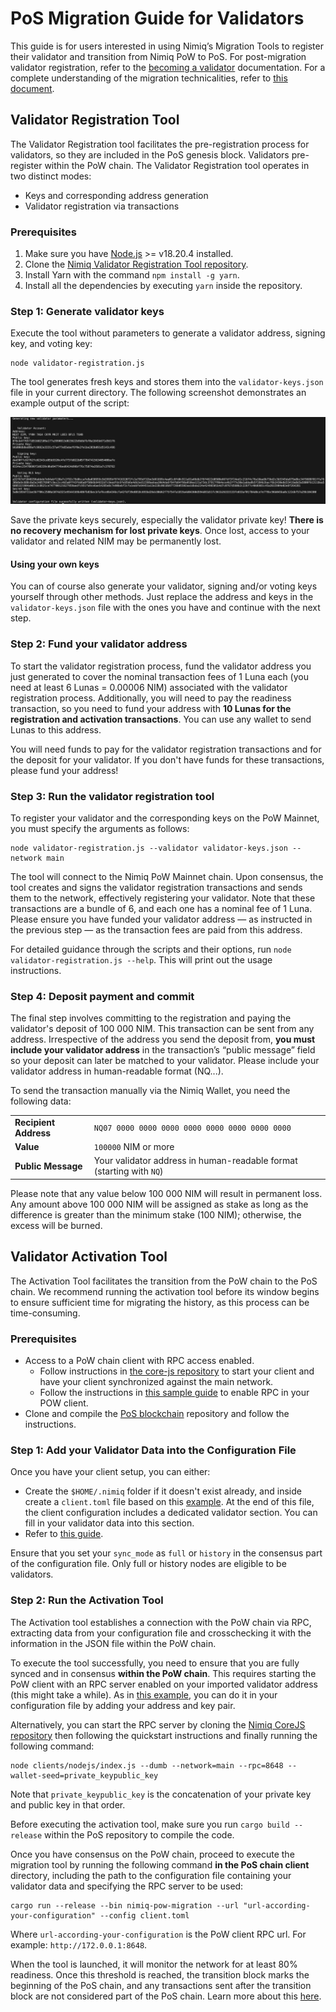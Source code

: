 # PoS Migration Guide for Validators

This guide is for users interested in using Nimiq’s Migration Tools to register their validator and transition from Nimiq PoW to PoS. For post-migration validator registration, refer to the [becoming a validator](/build/set-up-your-own-node/becoming-a-validator.md) documentation. For a complete understanding of the migration technicalities, refer to [this document](migration-technical-details).

## Validator Registration Tool

The Validator Registration tool facilitates the pre-registration process for validators, so they are included in the PoS genesis block. Validators pre-register within the PoW chain. The Validator Registration tool operates in two distinct modes:

- Keys and corresponding address generation
- Validator registration via transactions

### Prerequisites

1. Make sure you have [Node.js](https://nodejs.org) >= v18.20.4 installed.
2. Clone the [Nimiq Validator Registration Tool repository](https://github.com/nimiq/validator-registration-tool).
3. Install Yarn with the command `npm install -g yarn`.
4. Install all the dependencies by executing `yarn` inside the repository.

### Step 1: Generate validator keys

Execute the tool without parameters to generate a validator address, signing key, and voting key:

```shell
node validator-registration.js
```

The tool generates fresh keys and stores them into the `validator-keys.json` file in your current directory. The following screenshot demonstrates an example output of the script:

<img class="object-contain max-h-[max(80vh,220px)]" src="/assets/images/migration/migration.png" alt="Validator example keys" />

<Callout type='tip'>

Save the private keys securely, especially the validator private key! **There is no recovery mechanism for lost private keys**. Once lost, access to your validator and related NIM may be permanently lost.

</Callout>

#### Using your own keys

You can of course also generate your validator, signing and/or voting keys yourself through other methods. Just replace the address and keys in the `validator-keys.json` file with the ones you have and continue with the next step.

### Step 2: Fund your validator address

To start the validator registration process, fund the validator address you just generated to cover the nominal transaction fees of 1 Luna each (you need at least 6 Lunas = 0.00006 NIM) associated with the validator registration process. Additionally, you will need to pay the readiness transaction, so you need to fund your address with **10 Lunas for the registration and activation transactions**. You can use any wallet to send Lunas to this address.

<Callout type='info'>

You will need funds to pay for the validator registration transactions and for the deposit for your validator. If you don't have funds for these transactions, please fund your address!

</Callout>

### Step 3: Run the validator registration tool

To register your validator and the corresponding keys on the PoW Mainnet, you must specify the arguments as follows:

```shell
node validator-registration.js --validator validator-keys.json --network main
```

The tool will connect to the Nimiq PoW Mainnet chain. Upon consensus, the tool creates and signs the validator registration transactions and sends them to the network, effectively registering your validator. Note that these transactions are a bundle of 6, and each one has a nominal fee of 1 Luna. Please ensure you have funded your validator address &mdash; as instructed in the previous step &mdash; as the transaction fees are paid from this address.

For detailed guidance through the scripts and their options, run `node validator-registration.js --help`. This will print out the usage instructions.

### Step 4: Deposit payment and commit

The final step involves committing to the registration and paying the validator's deposit of 100 000 NIM. This transaction can be sent from any address. Irrespective of the address you send the deposit from, **you must include your validator address** in the transaction’s “public message” field so your deposit can later be matched to your validator. Please include your validator address in human-readable format (NQ...).

To send the transaction manually via the Nimiq Wallet, you need the following data:

|                       |                                                                      |
| --------------------- | -------------------------------------------------------------------- |
| **Recipient Address** | `NQ07 0000 0000 0000 0000 0000 0000 0000 0000`                       |
| **Value**             | `100000` NIM or more                                                 |
| **Public Message**    | Your validator address in human-readable format (starting with `NQ`) |

<Callout type='warning'>

Please note that any value below 100 000 NIM will result in permanent loss. Any amount above 100 000 NIM will be assigned as stake as long as the difference is greater than the minimum stake (100 NIM); otherwise, the excess will be burned.

</Callout>

## Validator Activation Tool

The Activation Tool facilitates the transition from the PoW chain to the PoS chain. We recommend running the activation tool before its window begins to ensure sufficient time for migrating the history, as this process can be time-consuming.

### Prerequisites

- Access to a PoW chain client with RPC access enabled.
  - Follow instructions in [the core-js repository](https://github.com/nimiq/core-js) to start your client and have your client synchronized against the main network.
  - Follow the instructions in [this sample guide](https://github.com/nimiq/core-js/blob/master/clients/nodejs/sample.conf) to enable RPC in your POW client.
- Clone and compile the [PoS blockchain](https://github.com/nimiq/core-rs-albatross?tab=readme-ov-file#installation) repository and follow the instructions.

### Step 1:  Add your Validator Data into the Configuration File

Once you have your client setup, you can either:

- Create the `$HOME/.nimiq` folder if it doesn't exist already, and inside create a `client.toml` file based on this [example](https://github.com/nimiq/core-rs-albatross/blob/albatross/lib/src/config/config_file/client.example.toml).
At the end of this file, the client configuration includes a dedicated validator section. You can fill in your validator data into this section.
- Refer to [this guide](/build/set-up-your-own-node/becoming-a-validator.md#configuration).

Ensure that you set your `sync_mode` as `full` or `history` in the consensus part of the configuration file. Only full or history nodes are eligible to be validators.

### Step 2:  Run the Activation Tool

The Activation tool establishes a connection with the PoW chain via RPC, extracting data from your configuration file and crosschecking it with the information in the JSON file within the PoW chain.

To execute the tool successfully, you need to ensure that you are fully synced and in consensus **within the PoW chain**. This requires starting the PoW client with an RPC server enabled on your imported validator address (this might take a while). As in [this example](https://github.com/nimiq/core-js/blob/master/clients/nodejs/sample.conf#L163), you can do it in your configuration file by adding your address and key pair.

Alternatively, you can start the RPC server by cloning the [Nimiq CoreJS repository](https://github.com/nimiq/core-js?tab=readme-ov-file#quickstart) then following the quickstart instructions and finally running the following command:

```shell
node clients/nodejs/index.js --dumb --network=main --rpc=8648 --wallet-seed=private_keypublic_key
```

Note that `private_keypublic_key` is the concatenation of your private key and public key in that order.

Before executing the activation tool, make sure you run ```cargo build --release``` within the PoS repository to compile the code.

Once you have consensus on the PoW chain, proceed to execute the migration tool by running the following command **in the PoS chain client** directory, including the path to the configuration file containing your validator data and specifying the RPC server to be used:

```shell
cargo run --release --bin nimiq-pow-migration --url "url-according-your-configuration" --config client.toml
```

Where `url-according-your-configuration` is the PoW client RPC url. For example: `http://172.0.0.1:8648`.

When the tool is launched, it will monitor the network for at least 80% readiness. Once this threshold is reached, the transition block marks the beginning of the PoS chain, and any transactions sent after the transition block are not considered part of the PoS chain. Learn more about this [here](/migration/migration-technical-details.md).
